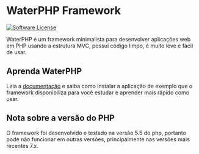 # WaterPHP Framework

[![Software License](https://img.shields.io/badge/license-MIT-brightgreen.svg?style=flat-square)](license.txt)

WaterPHP é um framework minimalista para desenvolver aplicações web em PHP usando a estrutura MVC, possui código limpo, é muito leve e fácil de usar.

## Aprenda WaterPHP

Leia a [documentação](https://github.com/waterphp/doc) e saiba como instalar a aplicação de exemplo que o framework disponibiliza para você estudar e aprender mais rápido como usar.

## Nota sobre a versão do PHP

O framework foi desenvolvido e testado na versão 5.5 do php, portanto pode não funcionar em outras versões, principalmente nas versões mais recentes 7.x.

